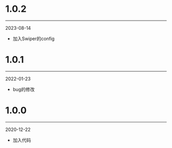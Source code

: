 # 1.0.2

***

2023-08-14

* 加入Swiper的config

# 1.0.1

***

2022-01-23

* bug的修改

# 1.0.0

***

2020-12-22

* 加入代码
